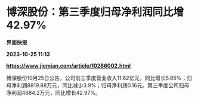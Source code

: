# 博深股份：第三季度归母净利润同比增42.97%
**界面快报**

**2023-10-25 11:13**

**https://www.jiemian.com/article/10286002.html**

博深股份10月25日公告，公司前三季度营业收入11.62亿元，同比增长5.85%；归母净利润8819.88万元，同比减少3.9%；归母净利润0.16元。第三季度公司归母净利润4684.2万元，同比增长42.97%。